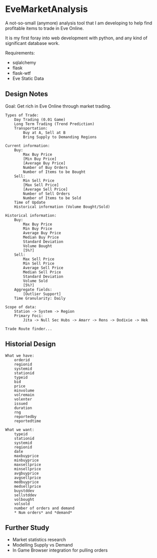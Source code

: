 EveMarketAnalysis
=================

A not-so-small (anymore) analysis tool that I am developing to help find profitable items to trade in Eve Online.

It is my first foray into web development with python, and any kind of significant database work.

Requirements:

* sqlalchemy
* flask
* flask-wtf
* Eve Static Data

Design Notes
------------

Goal:
	Get rich in Eve Online through market trading.

	Types of Trade:
		Day Trading (0.01 Game)
		Long Term Trading (Trend Prediction)
		Transportation:
			Buy at A, Sell at B
			Bring Supply to Demanding Regions

	Current information:
		Buy:
			Max Buy Price
			[Min Buy Price]
			[Average Buy Price]
			Number of Buy Orders
			Number of Items to be Bought
		Sell:
			Min Sell Price
			[Max Sell Price]
			[Average Sell Price]
			Number of Sell Orders
			Number of Items to be Sold
		Time of Update
		Historical information (Volume Bought/Sold)

	Historical information:
		Buy:
			Max Buy Price
			Min Buy Price
			Average Buy Price
			Median Buy Price
			Standard Deviation
			Volume Bought
			[5%?]
		Sell:
			Max Sell Price
			Min Sell Price
			Average Sell Price
			Median Sell Price
			Standard Deviation
			Volume Sold
			[5%?]
		Aggregate fields:
			[Outlier Support]
		Time Granularity: Daily

	Scope of data:
		Station -> System -> Region
		Primary Foci:
			Jita -> Null Sec Hubs -> Amarr -> Rens -> Dodixie -> Hek

	Trade Route finder...

Historial Design
----------------
    What we have:
        orderid
        regionid
        systemid
        stationid
        typeid
        bid
        price
        minvolume
        volremain
        volenter
        issued
        duration
        rng
        reportedby
        reportedtime

    What we want:
        typeid
        stationid
        systemid
        regionid
        date
        maxbuyprice
        minbuyprice
        maxsellprice
        minsellprice
        avgbuyprice
        avgsellprice
        medbuyprice
        medsellprice
        buystddev
        sellstddev
        volbought
        volsold
        number of orders and demand
        * Num orders* and *demand*

Further Study
-------------
* Market statistics research
* Modelling Supply vs Demand
* In Game Browser integration for pulling orders
